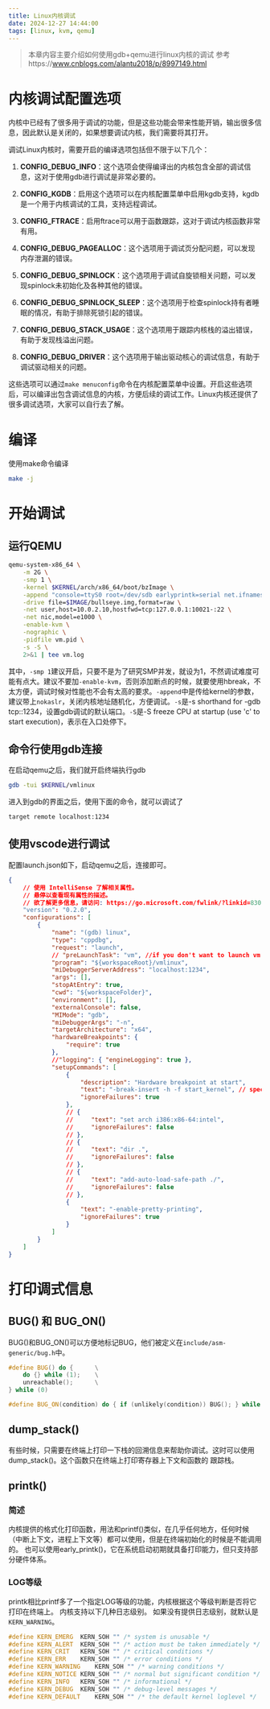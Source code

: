 ```yaml
---
title: Linux内核调试
date: 2024-12-27 14:44:00
tags: [linux, kvm, qemu]
---
```


> 本章内容主要介绍如何使用gdb+qemu进行linux内核的调试
> 参考https://www.cnblogs.com/alantu2018/p/8997149.html

# 内核调试配置选项

内核中已经有了很多用于调试的功能，但是这些功能会带来性能开销，输出很多信息，因此默认是关闭的，如果想要调试内核，我们需要将其打开。

调试Linux内核时，需要开启的编译选项包括但不限于以下几个：

1. **CONFIG_DEBUG_INFO**：这个选项会使得编译出的内核包含全部的调试信息，这对于使用gdb进行调试是非常必要的。

2. **CONFIG_KGDB**：启用这个选项可以在内核配置菜单中启用kgdb支持，kgdb是一个用于内核调试的工具，支持远程调试。

3. **CONFIG_FTRACE**：启用ftrace可以用于函数跟踪，这对于调试内核函数非常有用。

4. **CONFIG_DEBUG_PAGEALLOC**：这个选项用于调试页分配问题，可以发现内存泄漏的错误。

5. **CONFIG_DEBUG_SPINLOCK**：这个选项用于调试自旋锁相关问题，可以发现spinlock未初始化及各种其他的错误。

6. **CONFIG_DEBUG_SPINLOCK_SLEEP**：这个选项用于检查spinlock持有者睡眠的情况，有助于排除死锁引起的错误。

7.  **CONFIG_DEBUG_STACK_USAGE**：这个选项用于跟踪内核栈的溢出错误，有助于发现栈溢出问题。

9.  **CONFIG_DEBUG_DRIVER**：这个选项用于输出驱动核心的调试信息，有助于调试驱动相关的问题。

这些选项可以通过`make menuconfig`命令在内核配置菜单中设置。开启这些选项后，可以编译出包含调试信息的内核，方便后续的调试工作。Linux内核还提供了很多调试选项，大家可以自行去了解。

# 编译

使用make命令编译

```bash
make -j
```


# 开始调试

## 运行QEMU

```bash
qemu-system-x86_64 \
	-m 2G \
	-smp 1 \
	-kernel $KERNEL/arch/x86_64/boot/bzImage \
	-append "console=ttyS0 root=/dev/sdb earlyprintk=serial net.ifnames=0 nokaslr" \
	-drive file=$IMAGE/bullseye.img,format=raw \
	-net user,host=10.0.2.10,hostfwd=tcp:127.0.0.1:10021-:22 \
	-net nic,model=e1000 \
	-enable-kvm \
	-nographic \
	-pidfile vm.pid \
	-s -S \
	2>&1 | tee vm.log
```

其中，`-smp 1`建议开启，只要不是为了研究SMP并发，就设为1，不然调试难度可能有点大。建议不要加`-enable-kvm`，否则添加断点的时候，就要使用hbreak，不太方便，调试时候对性能也不会有太高的要求。`-append`中是传给kernel的参数，建议带上`nokaslr`，关闭内核地址随机化，方便调试。`-s`是-s shorthand for -gdb tcp::1234，设置gdb调试的默认端口。`-S`是-S freeze CPU at startup (use 'c' to start execution)，表示在入口处停下。


## 命令行使用gdb连接

在启动qemu之后，我们就开启终端执行gdb

```bash
gdb -tui $KERNEL/vmlinux
```

进入到gdb的界面之后，使用下面的命令，就可以调试了

```bash
target remote localhost:1234
```

## 使用vscode进行调试

配置launch.json如下，启动qemu之后，连接即可。

```json
{
    // 使用 IntelliSense 了解相关属性。 
    // 悬停以查看现有属性的描述。
    // 欲了解更多信息，请访问: https://go.microsoft.com/fwlink/?linkid=830387
    "version": "0.2.0",
    "configurations": [
        {
            "name": "(gdb) linux",
            "type": "cppdbg",
            "request": "launch",
            // "preLaunchTask": "vm", //if you don't want to launch vm via vscode, common this line!
            "program": "${workspaceRoot}/vmlinux",
            "miDebuggerServerAddress": "localhost:1234",
            "args": [],
            "stopAtEntry": true,
            "cwd": "${workspaceFolder}",
            "environment": [],
            "externalConsole": false,
            "MIMode": "gdb",
            "miDebuggerArgs": "-n",
            "targetArchitecture": "x64",
            "hardwareBreakpoints": {
                "require": true
            },
            //"logging": { "engineLogging": true },
            "setupCommands": [
                {
                    "description": "Hardware breakpoint at start",
                    "text": "-break-insert -h -f start_kernel", // specify your entry point label, mine was 'start_kernel'
                    "ignoreFailures": true
                },
                // {
                //     "text": "set arch i386:x86-64:intel",
                //     "ignoreFailures": false
                // },
                // {
                //     "text": "dir .",
                //     "ignoreFailures": false
                // },
                // {
                //     "text": "add-auto-load-safe-path ./",
                //     "ignoreFailures": false
                // },
                {
                    "text": "-enable-pretty-printing",
                    "ignoreFailures": true
                }
            ]
        }
    ]
}
```

# 打印调式信息

## BUG() 和 BUG_ON()

BUG()和BUG_ON()可以方便地标记BUG，他们被定义在`include/asm-generic/bug.h`中。

```cpp
#define BUG() do {		\
	do {} while (1);	\
	unreachable();		\
} while (0)

#define BUG_ON(condition) do { if (unlikely(condition)) BUG(); } while (0)
```

## dump_stack()

有些时候，只需要在终端上打印一下栈的回溯信息来帮助你调试。这时可以使用dump_stack()。这个函数只在终端上打印寄存器上下文和函数的
跟踪栈。

## printk()

### 简述

内核提供的格式化打印函数，用法和printf()类似，在几乎任何地方，任何时候（中断上下文，进程上下文等）都可以使用，但是在终端初始化的时候是不能调用的。
也可以使用early_printk()，它在系统启动初期就具备打印能力，但只支持部分硬件体系。

### LOG等级

printk相比printf多了一个指定LOG等级的功能，内核根据这个等级判断是否将它打印在终端上。
内核支持以下几种日志级别。
如果没有提供日志级别，就默认是`KERN_WARNING`。

```cpp
#define KERN_EMERG	KERN_SOH ""	/* system is unusable */
#define KERN_ALERT	KERN_SOH ""	/* action must be taken immediately */
#define KERN_CRIT	KERN_SOH ""	/* critical conditions */
#define KERN_ERR	KERN_SOH ""	/* error conditions */
#define KERN_WARNING	KERN_SOH ""	/* warning conditions */
#define KERN_NOTICE	KERN_SOH ""	/* normal but significant condition */
#define KERN_INFO	KERN_SOH ""	/* informational */
#define KERN_DEBUG	KERN_SOH ""	/* debug-level messages */
#define KERN_DEFAULT	KERN_SOH ""	/* the default kernel loglevel */
```

